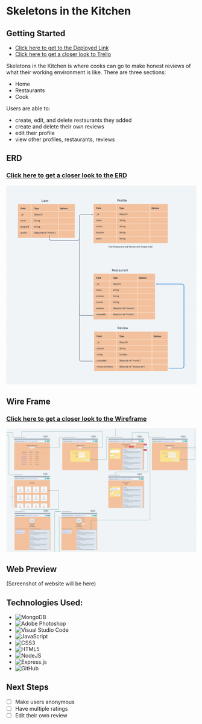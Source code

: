 # Skeletons in the Kitchen
## Getting Started


- [Click here to get to the Deployed Link](https://skeleton-kitchen.herokuapp.com/)
- [Click here to get a closer look to Trello](https://trello.com/b/Yt1ZCW6c/skeletons-in-the-kitchen)



Skeletons in the Kitchen is where cooks can go to make honest reviews of what their working environment is like.  There are three sections:
- Home
- Restaurants
- Cook

Users are able to:
- create, edit, and delete restaurants they added
- create and delete their own reviews
- edit their profile
- view other profiles, restaurants, reviews

## ERD
### [Click here to get a closer look to the ERD](https://whimsical.com/sitk-erd-GfxtLHQjiX2bdFxRaCvMyJ)
![alt text](./public/images/ERD.png)

## Wire Frame
### [Click here to get a closer look to the Wireframe](https://whimsical.com/skeletons-in-the-walk-in-Ewbn6DYpSQcEEc8x7yEZNw)
![alt text](./public/images/Wireframe.png)
## Web Preview
(Screenshot of website will be here)

## Technologies Used:
- ![MongoDB](https://img.shields.io/badge/MongoDB-%234ea94b.svg?style=for-the-badge&logo=mongodb&logoColor=white)
- ![Adobe Photoshop](https://img.shields.io/badge/adobe%20photoshop-%2331A8FF.svg?style=for-the-badge&logo=adobe%20photoshop&logoColor=white)
- ![Visual Studio Code](https://img.shields.io/badge/Visual%20Studio%20Code-0078d7.svg?style=for-the-badge&logo=visual-studio-code&logoColor=white)
- ![JavaScript](https://img.shields.io/badge/javascript-%23323330.svg?style=for-the-badge&logo=javascript&logoColor=%23F7DF1E)
- ![CSS3](https://img.shields.io/badge/css3-%231572B6.svg?style=for-the-badge&logo=css3&logoColor=white)
- ![HTML5](https://img.shields.io/badge/html5-%23E34F26.svg?style=for-the-badge&logo=html5&logoColor=white)
- ![NodeJS](https://img.shields.io/badge/node.js-6DA55F?style=for-the-badge&logo=node.js&logoColor=white)
- ![Express.js](https://img.shields.io/badge/express.js-%23404d59.svg?style=for-the-badge&logo=express&logoColor=%2361DAFB)
- ![GitHub](https://img.shields.io/badge/github-%23121011.svg?style=for-the-badge&logo=github&logoColor=white)

## Next Steps
- [ ] Make users anonymous
- [ ] Have multiple ratings
- [ ] Edit their own review
